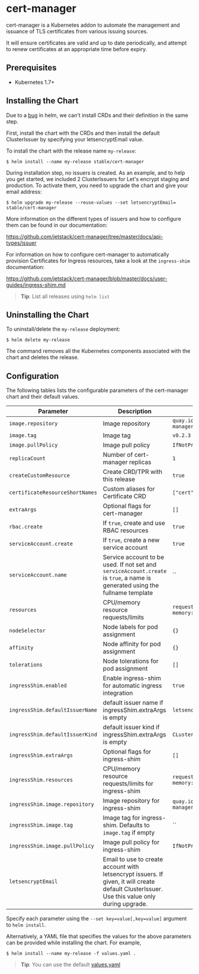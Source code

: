 # cert-manager

cert-manager is a Kubernetes addon to automate the management and issuance of
TLS certificates from various issuing sources.

It will ensure certificates are valid and up to date periodically, and attempt
to renew certificates at an appropriate time before expiry.

## Prerequisites

- Kubernetes 1.7+

## Installing the Chart

Due to a [bug](https://github.com/kubernetes/helm/issues/2994#issuecomment-357844513)
in helm, we can't install CRDs and their definition in the same step.

First, install the chart with the CRDs and then install the default
ClusterIssuer by specifying your letsencryptEmail value.

To install the chart with the release name `my-release`:

```console
$ helm install --name my-release stable/cert-manager
```

During installation step, no issuers is created. As an example, and to help
you get started, we included 2 ClusterIssuers for Let's encrypt staging and
production. To activate them, you need to upgrade the chart and give your email address:

```console
$ helm upgrade my-release --reuse-values --set letsencryptEmail= stable/cert-manager
```

More information on the different types of issuers and how to configure them
can be found in our documentation:

https://github.com/jetstack/cert-manager/tree/master/docs/api-types/issuer

For information on how to configure cert-manager to automatically provision
Certificates for Ingress resources, take a look at the `ingress-shim`
documentation:

https://github.com/jetstack/cert-manager/blob/master/docs/user-guides/ingress-shim.md

> **Tip**: List all releases using `helm list`

## Uninstalling the Chart

To uninstall/delete the `my-release` deployment:

```console
$ helm delete my-release
```

The command removes all the Kubernetes components associated with the chart and deletes the release.

## Configuration

The following tables lists the configurable parameters of the cert-manager chart and their default values.

| Parameter | Description | Default |
| --------- | ----------- | ------- |
| `image.repository` | Image repository | `quay.io/jetstack/cert-manager-controller` |
| `image.tag` | Image tag | `v0.2.3` |
| `image.pullPolicy` | Image pull policy | `IfNotPresent` |
| `replicaCount`  | Number of cert-manager replicas  | `1` |
| `createCustomResource` | Create CRD/TPR with this release | `true` |
| `certificateResourceShortNames` | Custom aliases for Certificate CRD | `["cert", "certs"]` |
| `extraArgs` | Optional flags for cert-manager | `[]` |
| `rbac.create` | If `true`, create and use RBAC resources | `true`
| `serviceAccount.create` | If `true`, create a new service account | `true`
| `serviceAccount.name` | Service account to be used. If not set and `serviceAccount.create` is `true`, a name is generated using the fullname template | ``
| `resources` | CPU/memory resource requests/limits | `requests: {cpu: 10m, memory: 32Mi}` |
| `nodeSelector` | Node labels for pod assignment | `{}` |
| `affinity` | Node affinity for pod assignment | `{}` |
| `tolerations` | Node tolerations for pod assignment | `[]` |
| `ingressShim.enabled` | Enable ingress-shim for automatic ingress integration | `true`|
| `ingressShim.defaultIssuerName` | default issuer name if ingressShim.extraArgs is empty | `letsencrypt-staging`|
| `ingressShim.defaultIssuerKind` | default issuer kind if ingressShim.extraArgs is empty| `CLusterIssuer`|
| `ingressShim.extraArgs` | Optional flags for ingress-shim | `[]` |
| `ingressShim.resources` | CPU/memory resource requests/limits for ingress-shim | `requests: {cpu: 10m, memory: 32Mi}` |
| `ingressShim.image.repository` | Image repository for ingress-shim | `quay.io/jetstack/cert-manager-ingress-shim` |
| `ingressShim.image.tag` | Image tag for ingress-shim. Defaults to `image.tag` if empty | `` |
| `ingressShim.image.pullPolicy` | Image pull policy for ingress-shim | `IfNotPresent` |
| `letsencryptEmail` | Email to use to create account with letsencrypt issuers. If given, it will create default ClusterIssuer. Use this value only during upgrade. | |

Specify each parameter using the `--set key=value[,key=value]` argument to `helm install`.

Alternatively, a YAML file that specifies the values for the above parameters can be provided while installing the chart. For example,

```console
$ helm install --name my-release -f values.yaml .
```
> **Tip**: You can use the default [values.yaml](values.yaml)
